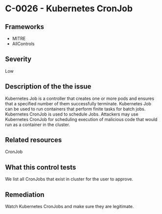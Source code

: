 # C-0026 - Kubernetes CronJob

## Frameworks
* MITRE
* AllControls
 
## Severity
Low

## Description of the the issue
Kubernetes Job is a controller that creates one or more pods and ensures that a specified number of them successfully terminate. Kubernetes Job can be used to run containers that perform finite tasks for batch jobs. Kubernetes CronJob is used to schedule Jobs. Attackers may use Kubernetes CronJob for scheduling execution of malicious code that would run as a container in the cluster.
 
## Related resources
CronJob
 
## What this control tests 
We list all CronJobs that exist in cluster for the user to approve.
 
## Remediation
Watch Kubernetes CronJobs and make sure they are legitimate.
 
